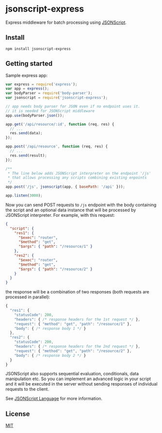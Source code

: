 # jsonscript-express

Express middleware for batch processing using [JSONScript](https://github.com/JSONScript/jsonscript).


## Install

```
npm install jsonscript-express
```

## Getting started

Sample express app:

```JavaScript
var express = require('express');
var app = express();
var bodyParser = require('body-parser');
var jsonscript = require('jsonscript-express');

// app needs body parser for JSON even if no endpoint uses it.
// it is needed for JSONScript middleware
app.use(bodyParser.json());

app.get('/api/resource/:id', function (req, res) {
  // ...
  res.send(data);
});

app.post('/api/resource', function (req, res) {
  // ...
  res.send(result);
});

/**
 * The line below adds JSONScript interpreter on the endpoint '/js'
 * that allows processing any scripts combining existing enpoints
 */
app.post('/js', jsonscript(app, { basePath: '/api' }));

app.listen(3000);
```

Now you can send POST requests to `/js` endpoint with the body containing the script and an optional data instance that will be processed by JSONScript interpreter. For example, with this request:

```json
{
  "script": {
    "res1": {
      "$exec": "router",
      "$method": "get",
      "$args": { "path": "/resource/1" }
    },
    "res2": {
      "$exec": "router",
      "$method": "get",
      "$args": { "path": "/resource/2" }
    }
  }
}
```

the response will be a combination of two responses (both requests are processed in parallel):

```javascript
{
  "res1": {
    "statusCode": 200,
    "headers": { /* response headers for the 1st request */ },
    "request": { "method": "get", "path": "/resource/1" },
    "body": { /* response body 1 */ }
  },
  "res2": {
    "statusCode": 200,
    "headers": { /* response headers for the 2nd request */ },
    "request": { "method": "get", "path": "/resource/2" },
    "body": { /* response body 2 */ }
  }
}
```

JSONScript also supports sequential evaluation, conditionals, data manipulation etc. So you can implement an advanced logic in your script and it will be executed in the server without sending responses of individual requests to the client.

See [JSONScript Language](https://github.com/JSONScript/jsonscript/blob/master/LANGUAGE.md) for more information.


## License

[MIT](https://github.com/JSONScript/jsonscript-express/blob/master/LICENSE)
